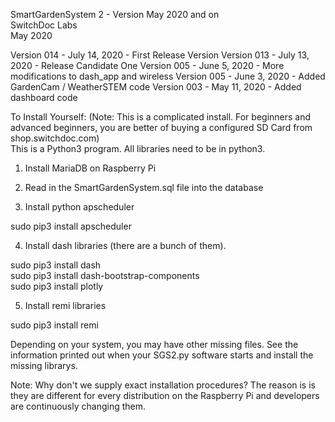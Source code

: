 SmartGardenSystem 2 - Version May 2020 and on<BR>
SwitchDoc Labs<BR>
May 2020<BR>


Version 014 - July 14, 2020 - First Release Version 
Version 013 - July 13, 2020 - Release Candidate One 
Version 005 - June 5, 2020 - More modifications to dash_app and wireless
Version 005 - June 3, 2020 - Added GardenCam / WeatherSTEM code
Version 003 - May 11, 2020 - Added dashboard code


To Install Yourself: (Note:  This is a complicated install.   For beginners and advanced beginners, you are better of buying a configured SD Card from shop.switchdoc.com)<BR>
This is a Python3 program.  All libraries need to be in python3.<BR>



1) Install MariaDB on Raspberry Pi

2) Read in the SmartGardenSystem.sql file into the database

3) Install python apscheduler<BR>

 sudo pip3 install apscheduler

4) Install dash libraries (there are a bunch of them).

sudo pip3 install dash<BR>
sudo pip3 install dash-bootstrap-components<BR>
sudo pip3 install plotly<BR>

5) Install remi libraries<BR>

sudo pip3 install remi<BR>


Depending on your system, you may have other missing files.   See the information printed out when your SGS2.py software starts and install the missing librarys.
<BR>

Note: Why don't we supply exact installation procedures?  The reason is is they are different for every distribution on the Raspberry Pi and developers are continuously changing them.  
